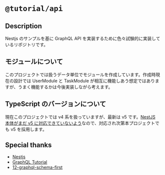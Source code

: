 # `@tutorial/api`

## Description

Nestjs のサンプルを基に GraphQL API を実装するために色々試験的に実装しているリポジトリです。


## モジュールについて

このプロジェクトでは扱うデータ単位でモジュールを作成しています。作成時現在の設計では UserModule と TaskModule が相互に機能しあう想定ではありますが、うまく機能するかは今後実装しながら考えます。

## TypeScript のバージョンについて

現在このプロジェクトでは v4 系を扱っていますが、最新は v5 です。[NestJS 本体がまだ v5 に対応できていないよう](https://github.com/nestjs/nest/pull/11293)なので、対応され次第本プロジェクトでも v5 を採用します。

## Special thanks

* [Nestjs](https://docs.nestjs.com/)
* [GraphQL Tutorial](https://docs.nestjs.com/graphql/quick-start)
* [12-graphql-schema-first](https://github.com/nestjs/nest/tree/master/sample/12-graphql-schema-first)
